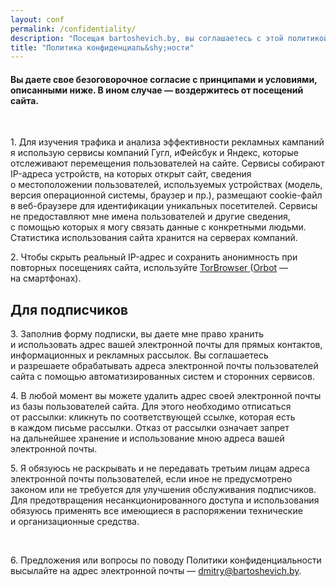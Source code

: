 ```yaml
---
layout: conf
permalink: /confidentiality/
description: "Посещая bartoshevich.by, вы соглашаетесь с этой политикой. В ином случае — закройте сайт."
title: "Политика конфиденциаль&shy;ности"
---
```



<h4>Вы&nbsp;даете свое безоговорочное согласие с&nbsp;принципами и&nbsp;условиями, описанными ниже. В&nbsp;ином случае — воздержитесь от&nbsp;посещений сайта. </h4>
<p>&nbsp;</p>
<p>1.  Для изучения трафика и&nbsp;анализа эффективности рекламных кампаний я&nbsp;использую сервисы компаний Гугл, иФейсбук и&nbsp;Яндекс, которые отслеживают перемещения пользователей на&nbsp;сайте. Сервисы собирают IP-адреса устройств, на&nbsp;которых открыт сайт, сведения о&nbsp;местоположении пользователей, используемых устройствах (модель, версия операционной системы, браузер и&nbsp;пр.), размещают cookie-файл в&nbsp;веб-браузере для идентификации уникальных посетителей. Сервисы не&nbsp;предоставляют мне имена пользователей и&nbsp;другие сведения, с&nbsp;помощью которых я&nbsp;могу связать данные с&nbsp;конкретными людьми. Статистика использования сайта хранится на&nbsp;серверах компаний.</p>
<p>2. Чтобы скрыть реальный IP-адрес и&nbsp;сохранить анонимность при повторных посещениях сайта, используйте <a href="https://www.torproject.org/projects/torbrowser.html.en">TorBrowser </a> (<a href="https://guardianproject.info/apps/orbot/">Orbot</a>&nbsp;— на&nbsp;смартфонах). </p>


<h2>Для подписчиков </h2>
<p>3. Заполнив форму подписки, вы&nbsp;даете мне право хранить и&nbsp;использовать адрес вашей электронной почты для прямых контактов, информационных и&nbsp;рекламных рассылок. Вы&nbsp;соглашаетесь и&nbsp;разрешаете обрабатывать адреса электронной почты пользователей сайта с&nbsp;помощью автоматизированных систем и&nbsp;сторонних сервисов.</p>
<p>4. В&nbsp;любой момент вы&nbsp;можете удалить адрес своей электронной почты из&nbsp;базы пользователей сайта. Для этого необходимо отписаться от&nbsp;рассылки: кликнуть по&nbsp;соответствующей ссылке, которая есть в&nbsp;каждом письме рассылки. Отказ от&nbsp;рассылки означает запрет на&nbsp;дальнейшее хранение и&nbsp;использование мною адреса вашей электронной почты.</p>
<p>5. Я&nbsp;обязуюсь не&nbsp;раскрывать и&nbsp;не&nbsp;передавать третьим лицам адреса электронной почты пользователей, если иное не&nbsp;предусмотрено законом или не&nbsp;требуется для улучшения обслуживания подписчиков. Для предотвращения несанкционированного доступа и&nbsp;использования обязуюсь применять все имеющиеся в&nbsp;распоряжении технические и&nbsp;организационные средства. </p>
<br>
<p>6. Предложения или вопросы по&nbsp;поводу Политики конфиденциальности высылайте на&nbsp;адрес электронной почты&nbsp;— <a href="mailto:dmitry@bartoshevich.by">dmitry@bartoshevich.by</a>. </p>
